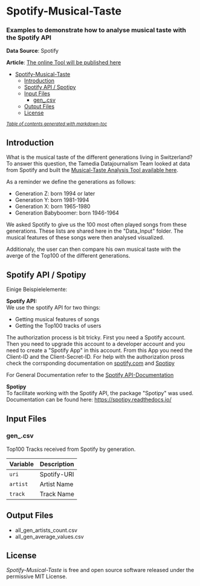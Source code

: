 # Spotify-Musical-Taste

### Examples to demonstrate how to analyse musical taste with the Spotify API

<!---
optional folgendermassen Bild einfügen:
![Trump Hate](dt.png)
Source: [Gage Skidmore](https://www.flickr.com/photos/gageskidmore/32758233090)>)
--->
 
**Data Source**: Spotify

**Article**: [The online Tool will be published here](https://www.tagesanzeiger.ch/)  

- [Spotify-Musical-Taste](#spotify-musical-taste)
  * [Introduction](#introduction)
  * [Spotify API / Spotipy](#spotify-api---spotipy)
  * [Input Files](#input-files)
    + [gen_.csv](#gen-csv)
  * [Output Files](#output-files)
  * [License](#license)

<small><i><a href='http://ecotrust-canada.github.io/markdown-toc/'>Table of contents generated with markdown-toc</a></i></small>

## Introduction
What is the musical taste of the different generations living in Switzerland? To answer this question, the Tamedia Datajournalism Team looked at data from Spotify and built the [Musical-Taste Analysis Tool available here](https://www.tagesanzeiger.ch/).  

As a reminder we define the generations as follows:  
- Generation Z: born 1994 or later  
- Generation Y: born 1981-1994  
- Generation X: born 1965-1980  
- Generation Babyboomer: born 1946-1964  

We asked Spotify to give us the 100 most often played songs from these generations. These lists are shared here in the "Data_Input" folder. The musical features of these songs were then analysed visualized.  

Additionaly, the user can then compare his own musical taste with the averge of the Top100 of the different generations.


## Spotify API / Spotipy

Einige Beispielelemente:

**Spotify API:**  
We use the spotify API for two things:
- Getting musical features of songs
- Getting the Top100 tracks of users

The authorization process is bit tricky. First you need a Spotify account. Then you need to upgrade this account to a developer account and you need to create a "Spotify App" in this account. From this App you need the Client-ID and the Client-Secret-ID. For help with the authorization pross check the corrsponding documentation on [spotify.com](https://developer.spotify.com/documentation/general/guides/authorization-guide/) and [Spotipy](https://spotipy.readthedocs.io/en/latest/#authorized-requests)  

For General Documentation refer to the [Spotify API-Documentation](https://developer.spotify.com/documentation/web-api/)

**Spotipy**  
To facilitate working with the Spotify API, the package "Spotipy" was used. Documentation can be found here: https://spotipy.readthedocs.io/


## Input Files

### gen_.csv

Top100 Tracks received from Spotify by generation.

Variable | Description
--- | --- 
`uri ` | Spotify-URI
`artist ` | Artist Name
`track ` | Track Name


## Output Files

- all_gen_artists_count.csv
- all_gen_average_values.csv

## License

*Spotify-Musical-Taste* is free and open source software released under the permissive MIT License.
